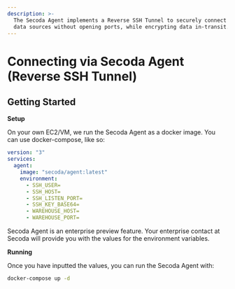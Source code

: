```yaml
---
description: >-
  The Secoda Agent implements a Reverse SSH Tunnel to securely connect local
  data sources without opening ports, while encrypting data in-transit.
---
```


# Connecting via Secoda Agent (Reverse SSH Tunnel)

## **Getting Started**

**Setup**

On your own EC2/VM, we run the Secoda Agent as a docker image. You can use docker-compose, like so:

```yml
version: "3"
services:
  agent:
    image: "secoda/agent:latest"
    environment:
      - SSH_USER=
      - SSH_HOST=
      - SSH_LISTEN_PORT=
      - SSH_KEY_BASE64=
      - WAREHOUSE_HOST=
      - WAREHOUSE_PORT=
```

Secoda Agent is an enterprise preview feature. Your enterprise contact at Secoda will provide you with the values for the environment variables.

**Running**

Once you have inputted the values, you can run the Secoda Agent with:

```bash
docker-compose up -d
```
